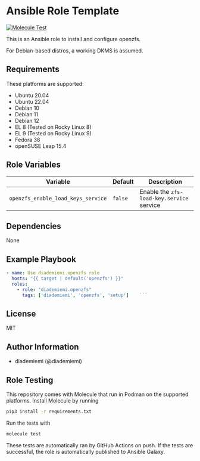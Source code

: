 Ansible Role Template
=========

[![Molecule Test](https://github.com/diademiemi/ansible_role_openzfs/actions/workflows/molecule.yml/badge.svg)](https://github.com/diademiemi/ansible_role_openzfs/actions/workflows/molecule.yml)

This is an Ansible role to install and configure openzfs.

For Debian-based distros, a working DKMS is assumed.

Requirements
------------
These platforms are supported:
- Ubuntu 20.04
- Ubuntu 22.04
- Debian 10
- Debian 11
- Debian 12
- EL 8 (Tested on Rocky Linux 8)
- EL 9 (Tested on Rocky Linux 9)
- Fedora 38
- openSUSE Leap 15.4

<!--
- List hardware requirements here  
-->

Role Variables
--------------

Variable | Default | Description
--- | --- | ---
`openzfs_enable_load_keys_service` | `false` | Enable the `zfs-load-key.service` service
<!--
`variable` | `default` | Variable example
`long_variable` | See [defaults/main.yml](./defaults/main.yml) | Variable referring to defaults
`distro_specific_variable` | See [vars/debian.yml](./vars/debian.yml) | Variable referring to distro-specific variables
-->

Dependencies
------------
<!-- List dependencies on other roles or criteria -->
None

Example Playbook
----------------

```yaml
- name: Use diademiemi.openzfs role
  hosts: "{{ target | default('openzfs') }}"
  roles:
    - role: "diademiemi.openzfs"
      tags: ['diademiemi', 'openzfs', 'setup']    ```

```

License
-------

MIT

Author Information
------------------

- diademiemi (@diademiemi)

Role Testing
------------

This repository comes with Molecule that run in Podman on the supported platforms.
Install Molecule by running

```bash
pip3 install -r requirements.txt
```

Run the tests with

```bash
molecule test
```

These tests are automatically ran by GitHub Actions on push. If the tests are successful, the role is automatically published to Ansible Galaxy.

